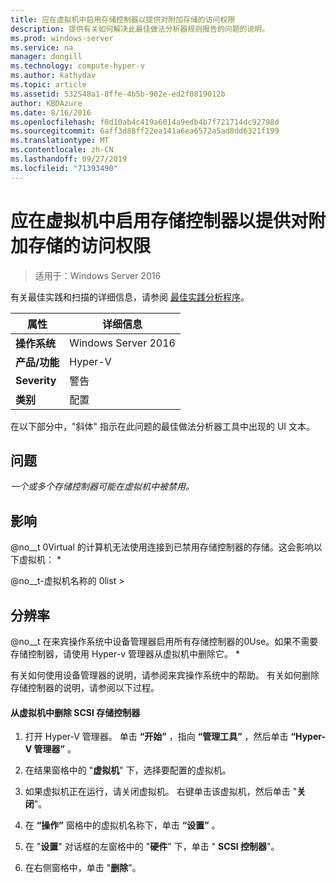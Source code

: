 ```yaml
---
title: 应在虚拟机中启用存储控制器以提供对附加存储的访问权限
description: 提供有关如何解决此最佳做法分析器规则报告的问题的说明。
ms.prod: windows-server
ms.service: na
manager: dongill
ms.technology: compute-hyper-v
ms.author: kathydav
ms.topic: article
ms.assetid: 532548a1-8ffe-4b5b-902e-ed2f0819012b
author: KBDAzure
ms.date: 8/16/2016
ms.openlocfilehash: f0d10ab4c419a6014a9edb4b7f721714dc92798d
ms.sourcegitcommit: 6aff3d88ff22ea141a6ea6572a5ad8dd6321f199
ms.translationtype: MT
ms.contentlocale: zh-CN
ms.lasthandoff: 09/27/2019
ms.locfileid: "71393490"
---
```

# <a name="storage-controllers-should-be-enabled-in-virtual-machines-to-provide-access-to-attached-storage"></a>应在虚拟机中启用存储控制器以提供对附加存储的访问权限

>适用于：Windows Server 2016

有关最佳实践和扫描的详细信息，请参阅 [最佳实践分析程序](https://go.microsoft.com/fwlink/?LinkId=122786)。  
  
|属性|详细信息|  
|-|-|  
|**操作系统**|Windows Server 2016|  
|**产品/功能**|Hyper-V|  
|**Severity**|警告|  
|**类别**|配置|  

在以下部分中，"斜体" 指示在此问题的最佳做法分析器工具中出现的 UI 文本。

## <a name="issue"></a>问题  
  
*一个或多个存储控制器可能在虚拟机中被禁用。*  
  
## <a name="impact"></a>影响  
  
@no__t 0Virtual 的计算机无法使用连接到已禁用存储控制器的存储。这会影响以下虚拟机： *  
  
@no__t-虚拟机名称的 0list >  
  
## <a name="resolution"></a>分辨率  
  
@no__t 在来宾操作系统中设备管理器启用所有存储控制器的0Use。如果不需要存储控制器，请使用 Hyper-v 管理器从虚拟机中删除它。 *  
  
有关如何使用设备管理器的说明，请参阅来宾操作系统中的帮助。 有关如何删除存储控制器的说明，请参阅以下过程。  
  
#### <a name="to-remove-a-scsi-storage-controller-from-the-virtual-machine"></a>从虚拟机中删除 SCSI 存储控制器  
  
1.  打开 Hyper-V 管理器。 单击 **“开始”** ，指向 **“管理工具”** ，然后单击 **“Hyper-V 管理器”** 。  
  
2.  在结果窗格中的 "**虚拟机**" 下，选择要配置的虚拟机。  
  
3.  如果虚拟机正在运行，请关闭虚拟机。 右键单击该虚拟机，然后单击 "**关闭**"。  
  
4.  在 **“操作”** 窗格中的虚拟机名称下，单击 **“设置”** 。  
  
5.  在 "**设置**" 对话框的左窗格中的 "**硬件**" 下，单击 " **SCSI 控制器**"。  
  
6.  在右侧窗格中，单击 "**删除**"。  
  



